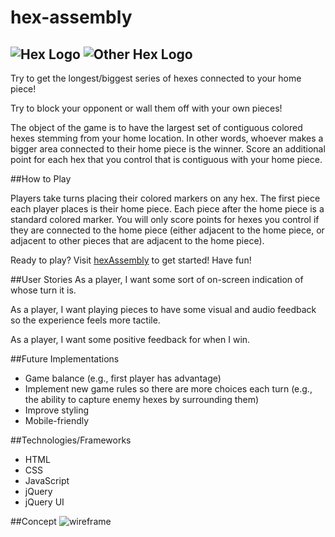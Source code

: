 # hex-assembly

![Hex Logo](https://raw.githubusercontent.com/awasicek/hex-assembly/master/art/hexagon-64%20(1).png) ![Other Hex Logo](https://raw.githubusercontent.com/awasicek/hex-assembly/master/art/hexagon-64.png)
---

Try to get the longest/biggest series of hexes connected to your home piece!

Try to block your opponent or wall them off with your own pieces!

The object of the game is to have the largest set of contiguous colored hexes stemming from your home location.  In other words, whoever makes a bigger area connected to their home piece is the winner.  Score an additional point for each hex that you control that is contiguous with your home piece.


##How to Play

Players take turns placing their colored markers on any hex.  The first piece each player places is their home piece.  Each piece after the home piece is a standard colored marker.  You will only score points for hexes you control if they are connected to the home piece (either adjacent to the home piece, or adjacent to other pieces that are adjacent to the home piece).

Ready to play? Visit [hexAssembly](http://awasicek.github.io/hex-assembly/) to get started! Have fun!

##User Stories
As a player, I want some sort of on-screen indication of whose turn it is.

As a player, I want playing pieces to have some visual and audio feedback so the experience feels more tactile.

As a player, I want some positive feedback for when I win.

##Future Implementations
* Game balance (e.g., first player has advantage)
* Implement new game rules so there are more choices each turn (e.g., the ability to capture enemy hexes by surrounding them)
* Improve styling
* Mobile-friendly

##Technologies/Frameworks
* HTML
* CSS
* JavaScript
* jQuery
* jQuery UI

##Concept
![wireframe](https://raw.githubusercontent.com/awasicek/hex-assembly/master/art/wireframe-hexassembly.png)
